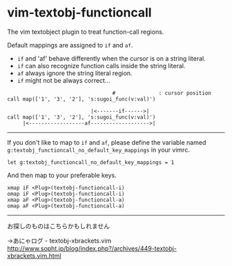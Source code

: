 vim-textobj-functioncall
========================

The vim textobject plugin to treat function-call regions.

Default mappings are assigned to `if` and `af`.

* `if` and 'af' behave differently when the cursor is on a string literal.
* `if` can also recognize function calls inside the string literal.
* `af` always ignore the string literal region.
* `if` might not be always correct...


```vim
                                  #              : cursor position
call map(['1', '3', '2'], 's:sugoi_func(v:val)')

                           |<-------if------>|
call map(['1', '3', '2'], 's:sugoi_func(v:val)')
     |<------------------af------------------->|
```

---

If you don't like to map to `if` and `af`, please define the variable named `g:textobj_functioncall_no_default_key_mappings` in your vimrc.
```vim
let g:textobj_functioncall_no_default_key_mappings = 1
```

And then map to your preferable keys.
```vim
xmap iF <Plug>(textobj-functioncall-i)
omap iF <Plug>(textobj-functioncall-i)
xmap aF <Plug>(textobj-functioncall-a)
omap aF <Plug>(textobj-functioncall-a)
```

---

お探しのものはこちらかもしれません

→あにゃログ - textobj-xbrackets.vim
http://www.sopht.jp/blog/index.php?/archives/449-textobj-xbrackets.vim.html
